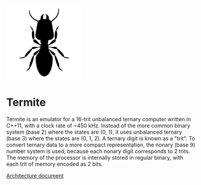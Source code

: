 ![Termite icon](./icon.png)
# Termite
Termite is an emulator for a 16-trit unbalanced ternary computer written in C++11, with a clock rate of ~450 kHz. Instead of the more common binary system (base 2) where the states are (0, 1), it uses  unbalanced ternary (base 3) where the states are (0, 1, 2). A ternary digit is known as a "trit". To convert ternary data to a more compact representation, the nonary (base 9) number system is used, because each nonary digit corresponds to 2 trits. The memory of the processor is internally stored in regular binary, with each trit of memory encoded as 2 bits.

[Architecture document](architecture.md)